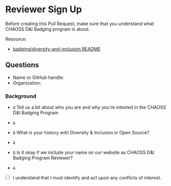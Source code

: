 # Reviewer Sign Up

Before creating this Pull Request, make sure that you understand what CHAOSS D&I Badging program is about.

Resource:
- [badging/diversity-and-inclusion README](https://github.com/bistaastha/diversity-and-inclusion/blob/testing-feedback/README.md#reviewing-badging-submissions)

## Questions

- Name or GitHub handle:
- Organization:

### Background
- `Q` Tell us a bit about who you are and why you're intested in the CHAOSS D&I Badging Program
- `A` 

- `Q` What is your history with Diversity & Inclusion in Open Source?
- `A` 

- `Q` Is it okay if we include your name on our website as CHAOSS D&I Badging Program Reviewer? 
- `A` 

- [ ] I understand that I must identify and act upon any conflicts of interest.
